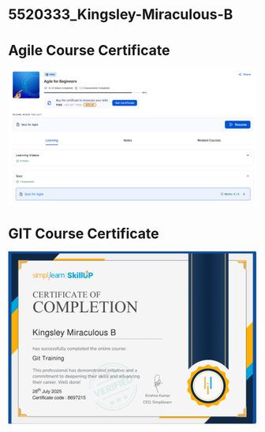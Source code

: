 # 5520333_Kingsley-Miraculous-B

# Agile Course Certificate
![SDLC Certificate](<SDLC Certificate/Agile Certificate.png>)

# GIT Course Certificate
![GIT Certificate](<GIT Certificate/Simplilearn GIT Certificate.png>)


